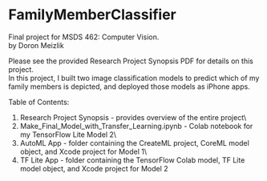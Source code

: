 # FamilyMemberClassifier

Final project for MSDS 462: Computer Vision.\
by Doron Meizlik

Please see the provided Research Project Synopsis PDF for details on this project.\
In this project, I built two image classification models to predict which of my family members is depicted, and deployed those models as iPhone apps.


Table of Contents:
1. Research Project Synopsis - provides overview of the entire project\
2. Make_Final_Model_with_Transfer_Learning.ipynb - Colab notebook for my TensorFlow Lite Model 2\
3. AutoML App - folder containing the CreateML project, CoreML model object, and Xcode project for Model 1\
4. TF Lite App - folder containing the TensorFlow Colab model, TF Lite model object, and Xcode project for Model 2
